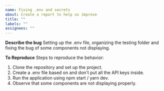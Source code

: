 ```yaml
---
name: Fixing .env and secrets
about: Create a report to help us improve
title: ""
labels: ""
assignees: ""
---
```


**Describe the bug**
Setting up the .env file, organizing the testing folder and fixing the bug of some components not displaying.

**To Reproduce**
Steps to reproduce the behavior:

1. Clone the repository and set up the project.
2. Create a .env file based on and don't put all the API keys inside.
3. Run the application using npm start / yarn dev.
4. Observe that some components are not displaying properly.
